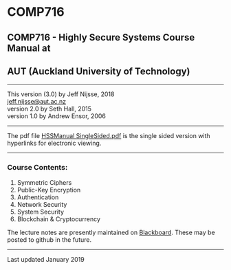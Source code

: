 # COMP716
## COMP716 - Highly Secure Systems Course Manual at
## AUT (Auckland University of Technology)
***
This version (3.0) by Jeff Nijsse, 2018\
<jeff.nijsse@aut.ac.nz>\
version 2.0 by Seth Hall, 2015\
version 1.0 by Andrew Ensor, 2006
***
The pdf file [HSSManual SingleSided.pdf](https://github.com/millecodex/COMP716/blob/master/HSSManual%20SingleSided.pdf) is the single sided version with hyperlinks for electronic viewing.
***
### Course Contents:
1. Symmetric Ciphers
2. Public-Key Encryption
3. Authentication
4. Network Security
5. System Security
6. Blockchain & Cryptocurrency

The lecture notes are presently maintained on [Blackboard](https://blackboard.aut.ac.nz/). These may be posted to github in the future.
***
Last updated January 2019

